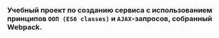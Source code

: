 ### Учебный проект по созданию сервиса с использованием принципов `ООП (ES6 classes)` и `AJAX`-запросов, собранный Webpack.